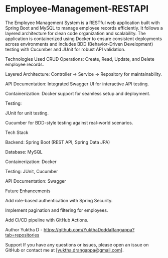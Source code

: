 # Employee-Management-RESTAPI
The Employee Management System is a RESTful web application built with Spring Boot and MySQL to manage employee records efficiently. It follows a layered architecture for clean code organization and scalability. The application is containerized using Docker to ensure consistent deployments across environments and includes BDD (Behavior-Driven Development) testing with Cucumber and JUnit for robust API validation.

Technologies Used
CRUD Operations: Create, Read, Update, and Delete employee records.

Layered Architecture: Controller → Service → Repository for maintainability.

API Documentation: Integrated Swagger UI for interactive API testing.

Containerization: Docker support for seamless setup and deployment.

Testing:

JUnit for unit testing.

Cucumber for BDD-style testing against real-world scenarios.


Tech Stack

Backend: Spring Boot (REST API, Spring Data JPA)

Database: MySQL

Containerization: Docker

Testing: JUnit, Cucumber

API Documentation: Swagger

Future Enhancements

Add role-based authentication with Spring Security.

Implement pagination and filtering for employees.

Add CI/CD pipeline with GitHub Actions.

Author
Yuktha D - https://github.com/YukthaDoddaRangappa?tab=repositories

Support
If you have any questions or issues, please open an issue on GitHub or contact me at [yuktha.drangappa@gmail.com].


